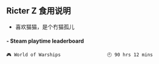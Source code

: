 ## Ricter Z 食用说明
- 喜欢猫猫，是个冇猫孤儿

<!-- steam-box start -->
#### - Steam playtime leaderboard
```text
🎮 World of Warships                 🕘 90 hrs 12 mins
```
<!-- Powered by https://github.com/YouEclipse/steam-box . -->
<!-- steam-box end -->
